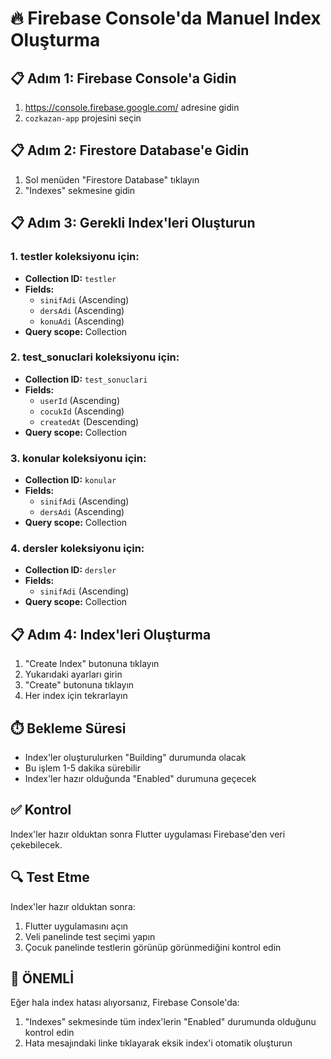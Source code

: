 # 🔥 Firebase Console'da Manuel Index Oluşturma

## 📋 Adım 1: Firebase Console'a Gidin
1. https://console.firebase.google.com/ adresine gidin
2. `cozkazan-app` projesini seçin

## 📋 Adım 2: Firestore Database'e Gidin
1. Sol menüden "Firestore Database" tıklayın
2. "Indexes" sekmesine gidin

## 📋 Adım 3: Gerekli Index'leri Oluşturun

### 1. testler koleksiyonu için:
- **Collection ID:** `testler`
- **Fields:**
  - `sinifAdi` (Ascending)
  - `dersAdi` (Ascending)  
  - `konuAdi` (Ascending)
- **Query scope:** Collection

### 2. test_sonuclari koleksiyonu için:
- **Collection ID:** `test_sonuclari`
- **Fields:**
  - `userId` (Ascending)
  - `cocukId` (Ascending)
  - `createdAt` (Descending)
- **Query scope:** Collection

### 3. konular koleksiyonu için:
- **Collection ID:** `konular`
- **Fields:**
  - `sinifAdi` (Ascending)
  - `dersAdi` (Ascending)
- **Query scope:** Collection

### 4. dersler koleksiyonu için:
- **Collection ID:** `dersler`
- **Fields:**
  - `sinifAdi` (Ascending)
- **Query scope:** Collection

## 📋 Adım 4: Index'leri Oluşturma
1. "Create Index" butonuna tıklayın
2. Yukarıdaki ayarları girin
3. "Create" butonuna tıklayın
4. Her index için tekrarlayın

## ⏱️ Bekleme Süresi
- Index'ler oluşturulurken "Building" durumunda olacak
- Bu işlem 1-5 dakika sürebilir
- Index'ler hazır olduğunda "Enabled" durumuna geçecek

## ✅ Kontrol
Index'ler hazır olduktan sonra Flutter uygulaması Firebase'den veri çekebilecek.

## 🔍 Test Etme
Index'ler hazır olduktan sonra:
1. Flutter uygulamasını açın
2. Veli panelinde test seçimi yapın
3. Çocuk panelinde testlerin görünüp görünmediğini kontrol edin

## 🚨 ÖNEMLİ
Eğer hala index hatası alıyorsanız, Firebase Console'da:
1. "Indexes" sekmesinde tüm index'lerin "Enabled" durumunda olduğunu kontrol edin
2. Hata mesajındaki linke tıklayarak eksik index'i otomatik oluşturun 